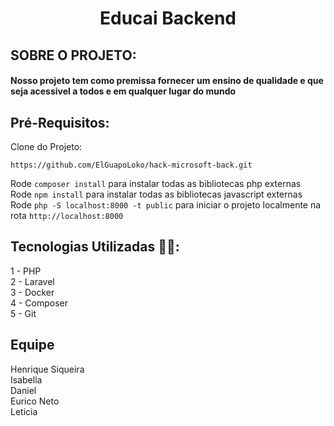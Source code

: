 # <h1 align="center"> **Educai Backend** </h1>

## SOBRE O PROJETO:
#### Nosso projeto tem como premissa fornecer um ensino de qualidade e que seja acessivel a todos e em qualquer lugar do mundo
## Pré-Requisitos:
Clone do Projeto:
```
https://github.com/ElGuapoLoko/hack-microsoft-back.git
```

Rode `composer install` para instalar todas as bibliotecas php externas \
Rode `npm install` para instalar todas as bibliotecas javascript externas \
Rode `php -S localhost:8000 -t public` para iniciar o projeto localmente na rota `http://localhost:8000`

## Tecnologias Utilizadas 👨‍💻:
1 - PHP \
2 - Laravel \
3 - Docker \
4 - Composer \
5 - Git

## Equipe

Henrique Siqueira \
Isabella \
Daniel \
Eurico Neto \
Leticia
